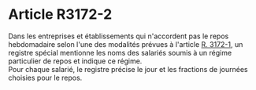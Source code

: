 # Article R3172-2

  
Dans les entreprises et établissements qui n'accordent pas le repos hebdomadaire selon l'une des modalités prévues à l'article [R. 3172-1][1], un registre spécial mentionne les noms des salariés soumis à un régime particulier de repos et indique ce régime.   
Pour chaque salarié, le registre précise le jour et les fractions de journées choisies pour le repos.

 [1]: /affichCodeArticle.do?cidTexte=LEGITEXT000006072050&idArticle=LEGIARTI000018487122&dateTexte=&categorieLien=cid